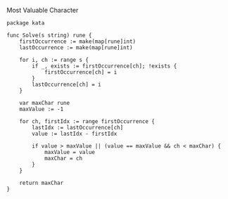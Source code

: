 Most Valuable Character

    package kata
    
    func Solve(s string) rune {
    	firstOccurrence := make(map[rune]int)
    	lastOccurrence := make(map[rune]int)
    
    	for i, ch := range s {
    		if _, exists := firstOccurrence[ch]; !exists {
    			firstOccurrence[ch] = i
    		}
    		lastOccurrence[ch] = i
    	}
    
    	var maxChar rune
    	maxValue := -1
    
    	for ch, firstIdx := range firstOccurrence {
    		lastIdx := lastOccurrence[ch]
    		value := lastIdx - firstIdx
    
    		if value > maxValue || (value == maxValue && ch < maxChar) {
    			maxValue = value
    			maxChar = ch
    		}
    	}
    
    	return maxChar
    }
